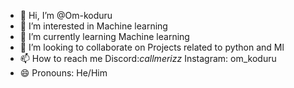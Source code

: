 - 👋 Hi, I’m @Om-koduru
- 👀 I’m interested in Machine learning 
- 🌱 I’m currently learning Machine learning
- 💞️ I’m looking to collaborate on Projects related to python and Ml
- 📫 How to reach me Discord:_callmerizz_ Instagram: om_koduru
- 😄 Pronouns: He/Him


<!---
Om-koduru/Om-koduru is a ✨ special ✨ repository because its `README.md` (this file) appears on your GitHub profile.
You can click the Preview link to take a look at your changes.
--->
